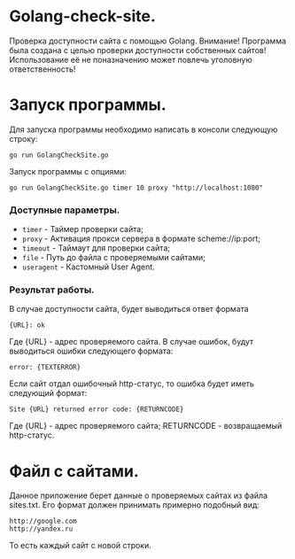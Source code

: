 # Golang-check-site.
Проверка доступности сайта с помощью Golang.
Внимание! Программа была создана с целью проверки доступности собственных сайтов! Использование её не поназначению может повлечь уголовную ответственность!

# Запуск программы.
Для запуска программы необходимо написать в консоли следующую строку:
```
go run GolangCheckSite.go 
```
Запуск программы с опциями:
```
go run GolangCheckSite.go timer 10 proxy "http://localhost:1080"
```

### Доступные параметры.
* `timer` - Таймер проверки сайта;
* `proxy` - Активация прокси сервера в формате scheme://ip:port;
* `timeout` - Таймаут для проверки сайта;
* `file` - Путь до файла с проверяемыми сайтами;
* `useragent` - Кастомный User Agent.

### Результат работы.
В случае доступности сайта, будет выводиться ответ формата
```
{URL}: ok
```
Где {URL} - адрес проверяемого сайта.
В случае ошибок, будут выводиться ошибки следующего формата:
```
error: {TEXTERROR}
```
Если сайт отдал ошибочный http-статус, то ошибка будет иметь следующий формат:
```
Site {URL} returned error code: {RETURNCODE}
```
Где {URL} - адрес проверяемого сайта; RETURNCODE - возвращаемый http-статус.

# Файл с сайтами.
Данное приложение берет данные о проверяемых сайтах из файла sites.txt. Его формат должен принимать примерно подобный вид:
```
http://google.com
http://yandex.ru
```
То есть каждый сайт с новой строки.